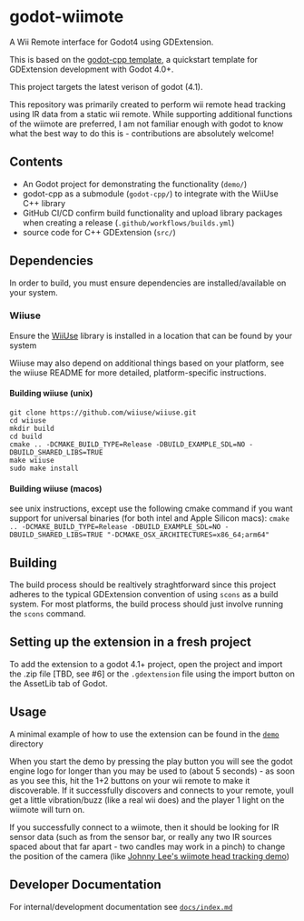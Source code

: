 # godot-wiimote

A Wii Remote interface for Godot4 using GDExtension.

This is based on the [godot-cpp template](https://github.com/godotengine/godot-cpp-template), a quickstart template for GDExtension development with Godot 4.0+.

This project targets the latest verison of godot (4.1).

This repository was primarily created to perform wii remote head tracking using IR data from a static wii remote. While supporting additional functions of the wiimote are preferred, I am not familiar enough with godot to know what the best way to do this is - contributions are absolutely welcome!

## Contents
* An Godot project for demonstrating the functionality (`demo/`)
* godot-cpp as a submodule (`godot-cpp/`) to integrate with the WiiUse C++ library
* GitHub CI/CD confirm build functionality and upload library packages when creating a release (`.github/workflows/builds.yml`)
* source code for C++ GDExtension (`src/`)


## Dependencies 
In order to build, you must ensure dependencies are installed/available on your system.

### Wiiuse
Ensure the [WiiUse](https://github.com/wiiuse/wiiuse) library is installed in a location that can be found by your system

Wiiuse may also depend on additional things based on your platform, see the wiiuse README for more detailed, platform-specific instructions.

#### Building wiiuse (unix)
```
git clone https://github.com/wiiuse/wiiuse.git
cd wiiuse
mkdir build
cd build
cmake .. -DCMAKE_BUILD_TYPE=Release -DBUILD_EXAMPLE_SDL=NO -DBUILD_SHARED_LIBS=TRUE
make wiiuse
sudo make install
```

#### Building wiiuse (macos)
see unix instructions, except use the following cmake command if you want support for universal binaries (for both intel and Apple Silicon macs):
`cmake .. -DCMAKE_BUILD_TYPE=Release -DBUILD_EXAMPLE_SDL=NO -DBUILD_SHARED_LIBS=TRUE "-DCMAKE_OSX_ARCHITECTURES=x86_64;arm64"`

## Building
The build process should be realtively straghtforward since this project adheres to the typical GDExtension convention of using `scons` as a build system. For most platforms, the build process should just involve running the `scons` command.

## Setting up the extension in a fresh project
To add the extension to a godot 4.1+ project, open the project and import the .zip file [TBD, see #6] or the `.gdextension` file using the import button on the AssetLib tab of Godot.

## Usage
A minimal example of how to use the extension can be found in the [`demo`](./demo/) directory

When you start the demo by pressing the play button you will see the godot engine logo for longer than you may be used to (about 5 seconds) - as soon as you see this, hit the 1+2 buttons on your wii remote to make it discoverable. If it successfully discovers and connects to your remote, youll get a little vibration/buzz (like a real wii does) and the player 1 light on the wiimote will turn on.

If you successfully connect to a wiimote, then it should be looking for IR sensor data (such as from the sensor bar, or really any two IR sources spaced about that far apart - two candles may work in a pinch) to change the position of the camera (like [Johnny Lee's wiimote head tracking demo](https://www.youtube.com/watch/Jd3-eiid-Uw?t=155))


## Developer Documentation

For internal/development documentation see [`docs/index.md`](./docs/index.md)
